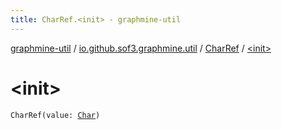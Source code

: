 ```yaml
---
title: CharRef.<init> - graphmine-util
---
```


[graphmine-util](../../index.html) / [io.github.sof3.graphmine.util](../index.html) / [CharRef](index.html) / [&lt;init&gt;](./-init-.html)

# &lt;init&gt;

`CharRef(value: `[`Char`](https://kotlinlang.org/api/latest/jvm/stdlib/kotlin/-char/index.html)`)`